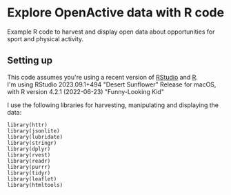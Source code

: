 # Explore OpenActive data with R code
Example R code to harvest and display open data about opportunities for sport and physical activity. 

## Setting up
This code assumes you're using a recent version of [RStudio](https://posit.co/downloads/) and [R](https://www.r-project.org/).  
I'm using RStudio 2023.09.1+494 "Desert Sunflower" Release for macOS, with R version 4.2.1 (2022-06-23) "Funny-Looking Kid"

I use the following libraries for harvesting, manipulating and displaying the data:
```
library(httr)  
library(jsonlite)  
library(lubridate)  
library(stringr)  
library(dplyr)  
library(rvest)   
library(readr)  
library(purrr)  
library(tidyr)  
library(leaflet)  
library(htmltools)
```
